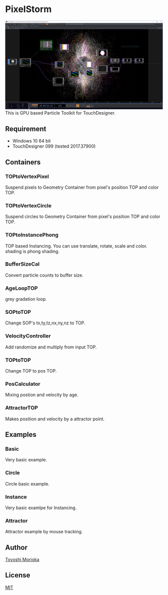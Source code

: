 # PixelStorm
![top](https://github.com/ToyoshiMorioka/PixelStorm/blob/master/top.PNG "top")
This is GPU based Particle Toolkit for TouchDesigner.

## Requirement
- Windows 10 64 bit
- TouchDesigner 099 (tested 2017.37900)

## Containers
### TOPtoVertexPixel
Suspend pixels to Geometry Container from pixel's position TOP and color TOP.
### TOPtoVertexCircle
Suspend circles to Geometry Container from pixel's position TOP and color TOP.
### TOPtoInstancePhong
TOP based Instancing. You can use translate, rotate, scale and color. shading is phong shading.
### BufferSizeCal
Convert particle counts to buffer size.
### AgeLoopTOP
grey gradation loop.
### SOPtoTOP
Change SOP's tx,ty,tz,nx,ny,nz to TOP.
### VelocityController
Add randomize and multiply from input TOP.
### TOPtoTOP
Change TOP to pos TOP.
### PosCalculator
Mixing postion and velocity by age.
### AttractorTOP
Makes position and velocity by a attractor point.

## Examples
### Basic
Very basic example.
### Circle
Circle basic example.
### Instance
Very basic examlpe for Instancing.
### Attractor
Attractor example by mouse tracking.

## Author

[Toyoshi Morioka](https://twitter.com/mogamogamachine)

## License

[MIT](https://github.com/ToyoshiMorioka/PixelStorm/blob/master/LICENSE)
